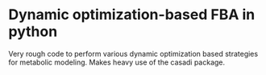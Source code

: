 # Dynamic optimization-based FBA in python

Very rough code to perform various dynamic optimization based strategies for
metabolic modeling. Makes heavy use of the casadi package.
